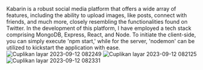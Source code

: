 Kabarin is a robust social media platform that offers a wide array of features, including the ability to upload images, like posts, connect with friends, and much more, closely resembling the functionalities found on Twitter. In the development of this platform, I have employed a tech stack comprising MongoDB, Express, React, and Node. To initiate the client-side, you can simply execute 'npm start,' while for the server, 'nodemon' can be utilized to kickstart the application with ease.
![Cuplikan layar 2023-09-12 082249](https://github.com/sadamm27/Kabarin/assets/122198036/c4fba552-a342-4e1c-a0e1-f8a4a141836e)
![Cuplikan layar 2023-09-12 082125](https://github.com/sadamm27/Kabarin/assets/122198036/69f7298e-e5ac-4fd2-ad74-1a2dae2068de)
![Cuplikan layar 2023-09-12 082331](https://github.com/sadamm27/Kabarin/assets/122198036/8303311b-9034-4293-9f28-ec863e4c6a02)
